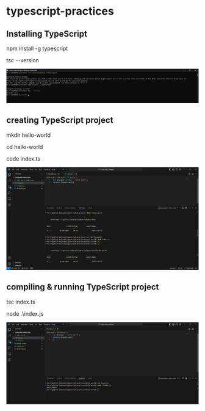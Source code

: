 # typescript-practices

## Installing TypeScript

npm install -g typescript

tsc --version

![alt text](image.png)

## creating TypeScript project

mkdir hello-world

cd hello-world

code index.ts


![alt text](image-1.png)


## compiling & running TypeScript project

tsc index.ts  

node .\index.js

![alt text](image-2.png)



